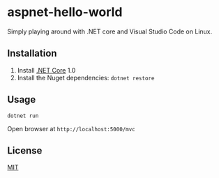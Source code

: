 # aspnet-hello-world

Simply playing around with .NET core and Visual Studio Code on Linux.

## Installation

1. Install [.NET Core](https://www.microsoft.com/net/core) 1.0
1. Install the Nuget dependencies: `dotnet restore`

## Usage
```
dotnet run
```

Open browser at `http://localhost:5000/mvc`

## License

[MIT](./LICENSE)

